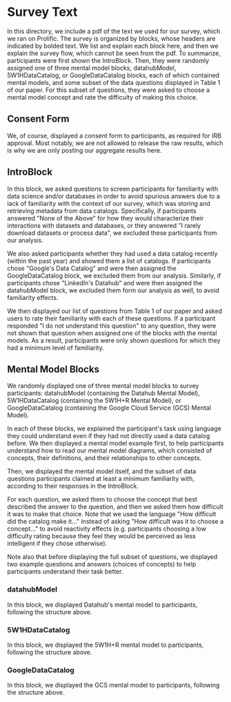 # Survey Text
In this directory, we include a pdf of the text we used for our survey, which we ran on Prolific. The survey is organized by blocks, whose headers are indicated by bolded text.
We list and explain each block here, and then we explain the survey flow, which cannot be seen from the pdf.
To summarize, participants were first shown the IntroBlock. Then, they were randomly assigned one of three mental model blocks, datahubModel, 5W1HDataCatalog, or GoogleDataCatalog blocks, each of which contained mental models, and some subset of the data questions displayed in Table 1 of our paper. For this subset of questions, they were asked to choose a mental model concept and rate the difficulty of making this choice.

## Consent Form
We, of course, displayed a consent form to participants, as required for IRB approval. Most notably, we are not allowed to release the raw results, which is why we are only posting our aggregate results here.

## IntroBlock
In this block, we asked questions to screen participants for familiarity with data science and/or databases in order to avoid spurious answers due to a lack of familiarity with the context of our survey, which was storing and retrieving metadata from data catalogs.
Specifically, if participants answered "None of the Above" for how they would characterize their interactions with datasets and databases, or they answered "I rarely download datasets or process data", we excluded these participants from our analysis.

We also asked participants whether they had used a data catalog recently (within the past year) and showed them a list of catalogs.
If participants chose "Google's Data Catalog" and were then assigned the GoogleDataCatalog block, we excluded them from our analysis. Similarly, if participants chose "LinkedIn's Datahub" and were then assigned the datahubModel block, we excluded them form our analysis as well, to avoid familiarity effects.

We then displayed our list of questions from Table 1 of our paper and asked users to rate their familiarity with each of these questions. If a participant responded "I do not understand this question" to any question, they were not shown that question when assigned one of the blocks with the mental models.
As a result, participants were only shown questions for which they had a minimum level of familiarity.

## Mental Model Blocks
We randomly displayed one of three mental model blocks to survey participants: datahubModel (containing the Datahub Mental Model), 5W1HDataCatalog (containing the 5W1H+R Mental Model), or GoogleDataCatalog (containing the Google Cloud Service (GCS) Mental Model).

In each of these blocks, we explained the participant's task using language they could understand even if they had not directly used a data catalog before. 
We then displayed a mental model example first, to help participants understand how to read our mental model diagrams, which consisted of concepts, their definitions, and their relationships to other concepts.

Then, we displayed the mental model itself, and the subset of data questions participants claimed at least a minimum familiarity with, according to their responses in the IntroBlock.

For each question, we asked them to choose the concept that best described the answer to the question, and then we asked them how difficult it was to make that choice. Note that we used the language "How difficult did the catalog make it..." instead of asking "How difficult was it to choose a concept..." to avoid reactivity effects (e.g. participants choosing a low difficulty rating because they feel they would be perceived as less intelligent if they chose otherwise).

Note also that before displaying the full subset of questions, we displayed two example questions and answers (choices of concepts) to help participants understand their task better.

### datahubModel
In this block, we displayed Datahub's mental model to participants, following the structure above.

### 5W1HDataCatalog
In this block, we displayed the 5W1H+R mental model to participants, following the structure above.

### GoogleDataCatalog
In this block, we displayed the GCS mental model to participants, following the structure above.

